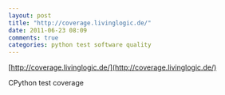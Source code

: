 ```yaml
---
layout: post
title: "http://coverage.livinglogic.de/"
date: 2011-06-23 08:09
comments: true
categories: python test software quality
---
```

[http://coverage.livinglogic.de/](http://coverage.livinglogic.de/)


CPython test coverage

